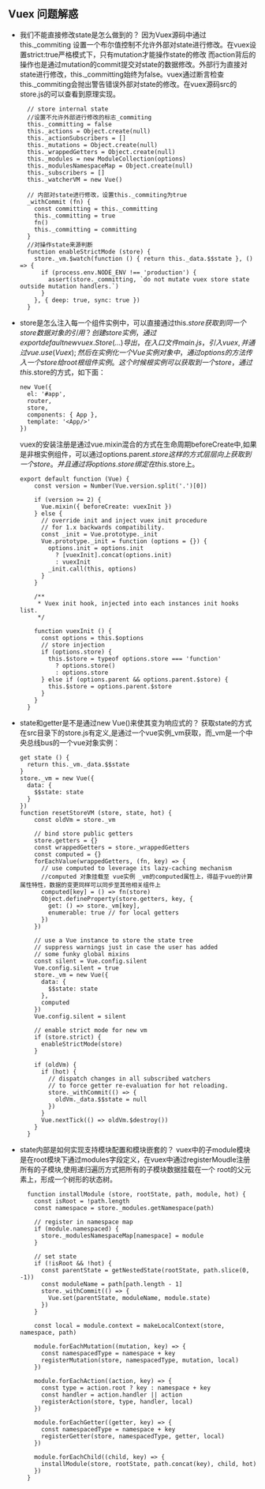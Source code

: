## Vuex 问题解惑
- 我们不能直接修改state是怎么做到的？
  因为Vuex源码中通过 this._commiting 设置一个布尔值控制不允许外部对state进行修改。在vuex设置strict:true严格模式下，只有mutation才能操作state的修改
  而action背后的操作也是通过mutation的commit提交对state的数据修改。外部行为直接对state进行修改，this._committing始终为false。vuex通过断言检查this._commiting会抛出警告错误外部对state的修改。在vuex源码src的store.js的可以查看到原理实现。
  ```
    // store internal state
    //设置不允许外部进行修改的标志_commiting
    this._committing = false
    this._actions = Object.create(null)
    this._actionSubscribers = []
    this._mutations = Object.create(null)
    this._wrappedGetters = Object.create(null)
    this._modules = new ModuleCollection(options)
    this._modulesNamespaceMap = Object.create(null)
    this._subscribers = []
    this._watcherVM = new Vue()
    
    // 内部对state进行修改，设置this._commiting为true
    _withCommit (fn) {
      const committing = this._committing
      this._committing = true
      fn()
      this._committing = committing
    } 
    //对操作state来源判断
    function enableStrictMode (store) {
      store._vm.$watch(function () { return this._data.$$state }, () => {
        if (process.env.NODE_ENV !== 'production') {
          assert(store._committing, `do not mutate vuex store state outside mutation handlers.`)
        }
      }, { deep: true, sync: true })
    } 

  ```
- store是怎么注入每一个组件实例中，可以直接通过this.$store获取到同一个store数据对象的引用？
  创建store实例，通过export default new vuex.Store({...})导出，在入口文件main.js，引入vuex,并通过vue.use(Vuex);然后在实例化一个Vue实例对象中，通过options的方法传入一个store给root根组件实例。这个时候根实例可以获取到一个store，通过this.$store的方式，如下面：
  ```
  new Vue({
    el: '#app',
    router,
    store,
    components: { App },
    template: '<App/>'
  })
  ```
  vuex的安装注册是通过vue.mixin混合的方式在生命周期beforeCreate中,如果是非根实例组件，可以通过options.parent.$store这样的方式层层向上获取到一个store。并且通过将options.store绑定在this.$store上。
  ```
  export default function (Vue) {
      const version = Number(Vue.version.split('.')[0])

      if (version >= 2) {
        Vue.mixin({ beforeCreate: vuexInit })
      } else {
        // override init and inject vuex init procedure
        // for 1.x backwards compatibility.
        const _init = Vue.prototype._init
        Vue.prototype._init = function (options = {}) {
          options.init = options.init
            ? [vuexInit].concat(options.init)
            : vuexInit
          _init.call(this, options)
        }
      }

      /**
       * Vuex init hook, injected into each instances init hooks list.
       */

      function vuexInit () {
        const options = this.$options
        // store injection
        if (options.store) {
          this.$store = typeof options.store === 'function'
            ? options.store()
            : options.store
        } else if (options.parent && options.parent.$store) {
          this.$store = options.parent.$store
        }
      }
    }
  ```
- state和getter是不是通过new Vue()来使其变为响应式的？
  获取state的方式在src目录下的store.js有定义,是通过一个vue实例_vm获取，而_vm是一个中央总线bus的一个vue对象实例：
  ```
  get state () {
    return this._vm._data.$$state
  }
  store._vm = new Vue({
    data: {
      $$state: state
    }
  })
  function resetStoreVM (store, state, hot) {
      const oldVm = store._vm

      // bind store public getters
      store.getters = {}
      const wrappedGetters = store._wrappedGetters
      const computed = {}
      forEachValue(wrappedGetters, (fn, key) => {
        // use computed to leverage its lazy-caching mechanism
        //computed 对象挂载至 vue实例 _vm的computed属性上，得益于vue的计算属性特性，数据的变更同样可以同步至其他相关组件上
        computed[key] = () => fn(store)
        Object.defineProperty(store.getters, key, {
          get: () => store._vm[key],
          enumerable: true // for local getters
        })
      })

      // use a Vue instance to store the state tree
      // suppress warnings just in case the user has added
      // some funky global mixins
      const silent = Vue.config.silent
      Vue.config.silent = true
      store._vm = new Vue({
        data: {
          $$state: state
        },
        computed
      })
      Vue.config.silent = silent

      // enable strict mode for new vm
      if (store.strict) {
        enableStrictMode(store)
      }

      if (oldVm) {
        if (hot) {
          // dispatch changes in all subscribed watchers
          // to force getter re-evaluation for hot reloading.
          store._withCommit(() => {
            oldVm._data.$$state = null
          })
        }
        Vue.nextTick(() => oldVm.$destroy())
      }
    } 
  ```
 - state内部是如何实现支持模块配置和模块嵌套的？
  vuex中的子module模块是在root模块下通过modules字段定义，在vuex中通过registerMoudle注册所有的子模块,使用递归遍历方式把所有的子模块数据挂载在一个
  root的父元素上，形成一个树形的状态树。
    ```
      function installModule (store, rootState, path, module, hot) {
        const isRoot = !path.length
        const namespace = store._modules.getNamespace(path)

        // register in namespace map
        if (module.namespaced) {
          store._modulesNamespaceMap[namespace] = module
        }

        // set state
        if (!isRoot && !hot) {
          const parentState = getNestedState(rootState, path.slice(0, -1))
          const moduleName = path[path.length - 1]
          store._withCommit(() => {
            Vue.set(parentState, moduleName, module.state)
          })
        }

        const local = module.context = makeLocalContext(store, namespace, path)

        module.forEachMutation((mutation, key) => {
          const namespacedType = namespace + key
          registerMutation(store, namespacedType, mutation, local)
        })

        module.forEachAction((action, key) => {
          const type = action.root ? key : namespace + key
          const handler = action.handler || action
          registerAction(store, type, handler, local)
        })

        module.forEachGetter((getter, key) => {
          const namespacedType = namespace + key
          registerGetter(store, namespacedType, getter, local)
        })

        module.forEachChild((child, key) => {
          installModule(store, rootState, path.concat(key), child, hot)
        })
      }
    ```
